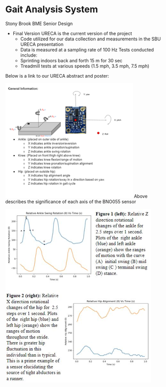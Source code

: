 # Gait Analysis System
Stony Brook BME Senior Design
- Final Version URECA is the current version of the project
  -  Code utilized for our data collection and measurements in the SBU URECA presentation
  -  Data is measured at a sampling rate of 100 Hz
Tests conducted include:
  - Sprinting indoors back and forth 15 m for 30 sec
  -  Treadmill tests at various speeds (1.5 mph, 3.5 mph, 7.5 mph)

Below is a link to our URECA abstract and poster:



![General Info](/ImagesFolder/General_Info.png)
Above describes the significance of each axis of the BNO055 sensor

![Some Data](/ImagesFolder/Gait_image.JPG)
